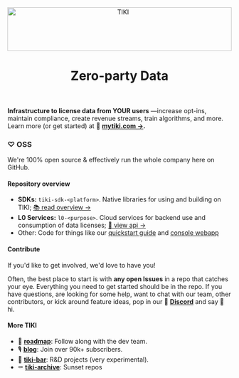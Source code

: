 <div align="center">
     <a href="https://mytiki.com">
          <picture>
            <source media="(prefers-color-scheme: dark)" srcset="https://cdn.mytiki.com/assets/icon-logo-dark.svg">
            <source media="(prefers-color-scheme: light)" srcset="https://cdn.mytiki.com/assets/icon-logo.svg">
            <img alt="TIKI" src="https://cdn.mytiki.com/assets/icon-logo.svg" style="height:7em; width:100%;">
          </picture>
     </a>
     <p align="center"><h1>Zero-party Data<br></br></h1></div>
 </div>

**Infrastructure to license data from YOUR users** —increase opt-ins, maintain compliance, create revenue streams, train algorithms, and more. Learn more (or get started) at 🌴 **[mytiki.com →](https://mytiki.com).**

### ♡ OSS 
We're 100% open source & effectively run the whole company here on GitHub.

#### Repository overview
* **SDKs:** `tiki-sdk-<platform>`. Native libraries for using and building on TIKI; [📚 read overview →](https://mytiki.com/docs/sdk-overview)
* **L0 Services:** `l0-<purpose>`. Cloud services for backend use and consumption of data licenses; [📘 view api →](https://mytiki.com/reference/getting-started)
* Other: Code for things like our [quickstart guide](https://mytiki.com/docs/quickstart) and [console webapp](https://console.mytiki.com)

#### Contribute
If you'd like to get involved, we'd love to have you!  

Often, the best place to start is with **any open Issues** in a repo that catches your eye. Everything you need to get started should be in the repo. If you have questions, are looking for some help, want to chat with our team, other contributors, or kick around feature ideas, pop in our 👾 **[Discord](https://discord.gg/tiki)** and say 👋 hi.

#### More TIKI

- 🦾 **[roadmap](https://github.com/orgs/tiki/projects/1)**: Follow along with the dev team.
- 🎙️ **[blog](https://blog.mytiki.com)**: Join over 90k+ subscribers.
- 🍹 **[tiki-bar](https://github.com/tiki-bar)**: R&D projects (very experimental).
- ⚰️ **[tiki-archive](https://github.com/tiki-archive)**: Sunset repos
